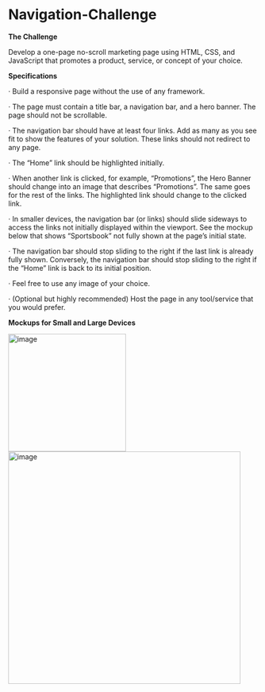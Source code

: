 # Navigation-Challenge

**The Challenge**

Develop a one-page no-scroll marketing page using HTML, CSS, and JavaScript that promotes a product, service, or concept of your choice.

**Specifications**
  
  ·  Build a responsive page without the use of any framework.
  
  · The page must contain a title bar, a navigation bar, and a hero banner. The page should not be scrollable.
  
  · The navigation bar should have at least four links. Add as many as you see fit to show the features of your solution. These links should not redirect to any page.
  
  · The “Home” link should be highlighted initially.
  
  · When another link is clicked, for example, “Promotions”, the Hero Banner should change into an image that describes “Promotions”. The same goes for the rest of the links. The highlighted link should change to the clicked link.
  
  · In smaller devices, the navigation bar (or links) should slide sideways to access the links not initially displayed within the viewport. See the mockup below that shows “Sportsbook” not fully shown at the page’s initial state.
  
  · The navigation bar should stop sliding to the right if the last link is already fully shown. Conversely, the navigation bar should stop sliding to the right if the “Home” link is back to its initial position.
  
  · Feel free to use any image of your choice.
  
  · (Optional but highly recommended) Host the page in any tool/service that you would prefer.

**Mockups for Small and Large Devices**

<img width="237" alt="image" src="https://github.com/johnpaulsolo/one-page-challenge/assets/22829633/419a26bd-6f65-46b1-841a-416e52e32336">
<img width="468" alt="image" src="https://github.com/johnpaulsolo/one-page-challenge/assets/22829633/4c6e0973-c021-4c89-b182-948897d1d877">
